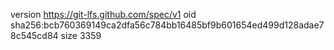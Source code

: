 version https://git-lfs.github.com/spec/v1
oid sha256:bcb760369149ca2dfa56c784bb16485bf9b601654ed499d128adae78c545cd84
size 3359

